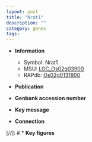 ```yaml
---
layout: post
title: "Nrat1"
description: ""
category: genes
tags: 
---
```


* **Information**  
    + Symbol: Nrat1  
    + MSU: [LOC_Os02g03900](http://rice.uga.edu/cgi-bin/ORF_infopage.cgi?orf=LOC_Os02g03900)  
    + RAPdb: [Os02g0131800](http://rapdb.dna.affrc.go.jp/viewer/gbrowse_details/irgsp1?name=Os02g0131800)  

* **Publication**  

* **Genbank accession number**  

* **Key message**  

* **Connection**  

[//]: # * **Key figures**  


